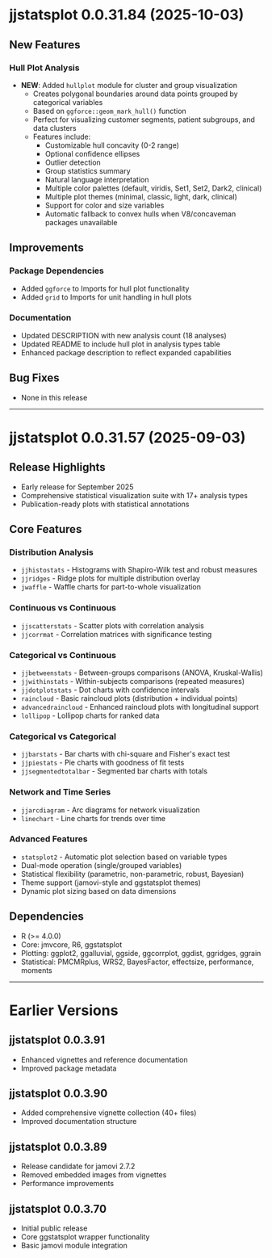 # jjstatsplot 0.0.31.84 (2025-10-03)

## New Features

### Hull Plot Analysis
- **NEW**: Added `hullplot` module for cluster and group visualization
  - Creates polygonal boundaries around data points grouped by categorical variables
  - Based on `ggforce::geom_mark_hull()` function
  - Perfect for visualizing customer segments, patient subgroups, and data clusters
  - Features include:
    - Customizable hull concavity (0-2 range)
    - Optional confidence ellipses
    - Outlier detection
    - Group statistics summary
    - Natural language interpretation
    - Multiple color palettes (default, viridis, Set1, Set2, Dark2, clinical)
    - Multiple plot themes (minimal, classic, light, dark, clinical)
    - Support for color and size variables
    - Automatic fallback to convex hulls when V8/concaveman packages unavailable

## Improvements

### Package Dependencies
- Added `ggforce` to Imports for hull plot functionality
- Added `grid` to Imports for unit handling in hull plots

### Documentation
- Updated DESCRIPTION with new analysis count (18 analyses)
- Updated README to include hull plot in analysis types table
- Enhanced package description to reflect expanded capabilities

## Bug Fixes
- None in this release

---

# jjstatsplot 0.0.31.57 (2025-09-03)

## Release Highlights
- Early release for September 2025
- Comprehensive statistical visualization suite with 17+ analysis types
- Publication-ready plots with statistical annotations

## Core Features

### Distribution Analysis
- `jjhistostats` - Histograms with Shapiro-Wilk test and robust measures
- `jjridges` - Ridge plots for multiple distribution overlay
- `jwaffle` - Waffle charts for part-to-whole visualization

### Continuous vs Continuous
- `jjscatterstats` - Scatter plots with correlation analysis
- `jjcorrmat` - Correlation matrices with significance testing

### Categorical vs Continuous
- `jjbetweenstats` - Between-groups comparisons (ANOVA, Kruskal-Wallis)
- `jjwithinstats` - Within-subjects comparisons (repeated measures)
- `jjdotplotstats` - Dot charts with confidence intervals
- `raincloud` - Basic raincloud plots (distribution + individual points)
- `advancedraincloud` - Enhanced raincloud plots with longitudinal support
- `lollipop` - Lollipop charts for ranked data

### Categorical vs Categorical
- `jjbarstats` - Bar charts with chi-square and Fisher's exact test
- `jjpiestats` - Pie charts with goodness of fit tests
- `jjsegmentedtotalbar` - Segmented bar charts with totals

### Network and Time Series
- `jjarcdiagram` - Arc diagrams for network visualization
- `linechart` - Line charts for trends over time

### Advanced Features
- `statsplot2` - Automatic plot selection based on variable types
- Dual-mode operation (single/grouped variables)
- Statistical flexibility (parametric, non-parametric, robust, Bayesian)
- Theme support (jamovi-style and ggstatsplot themes)
- Dynamic plot sizing based on data dimensions

## Dependencies
- R (>= 4.0.0)
- Core: jmvcore, R6, ggstatsplot
- Plotting: ggplot2, ggalluvial, ggside, ggcorrplot, ggdist, ggridges, ggrain
- Statistical: PMCMRplus, WRS2, BayesFactor, effectsize, performance, moments

---

# Earlier Versions

## jjstatsplot 0.0.3.91
- Enhanced vignettes and reference documentation
- Improved package metadata

## jjstatsplot 0.0.3.90
- Added comprehensive vignette collection (40+ files)
- Improved documentation structure

## jjstatsplot 0.0.3.89
- Release candidate for jamovi 2.7.2
- Removed embedded images from vignettes
- Performance improvements

## jjstatsplot 0.0.3.70
- Initial public release
- Core ggstatsplot wrapper functionality
- Basic jamovi module integration
